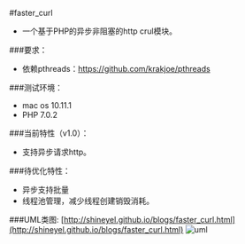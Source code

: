 #faster_curl
* 一个基于PHP的异步非阻塞的http crul模块。

###要求：
* 依赖pthreads：https://github.com/krakjoe/pthreads

###测试环境：
* mac os 10.11.1
* PHP 7.0.2

###当前特性（v1.0）：
* 支持异步请求http。

###待优化特性：
* 异步支持批量
* 线程池管理，减少线程创建销毁消耗。

###UML类图:
[http://shineyel.github.io/blogs/faster_curl.html](http://shineyel.github.io/blogs/faster_curl.html)
![uml](http://shineyel.github.io/images/faster_curl_01.png)

